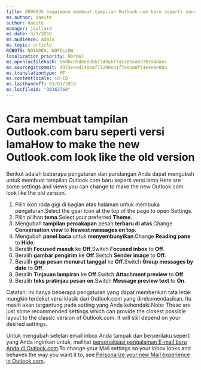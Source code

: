 ```yaml
---
title: 8000035 bagaimana membuat tampilan Outlook.com baru seperti yang lama
ms.author: daeite
author: daeite
manager: joallard
ms.date: 3/1/2018
ms.audience: Admin
ms.topic: article
ROBOTS: NOINDEX, NOFOLLOW
localization_priority: Normal
ms.openlocfilehash: 960bcd648e8d5b7249abf7a5385ea83707d4daec
ms.sourcegitcommit: 497aceed1484af71200ea1f7e0aa0f14e4e0e00a
ms.translationtype: MT
ms.contentlocale: id-ID
ms.lasthandoff: 03/01/2019
ms.locfileid: "30363768"
---
```

# <a name="how-to-make-the-new-outlookcom-look-like-the-old-version"></a><span data-ttu-id="ecba2-102">Cara membuat tampilan Outlook.com baru seperti versi lama</span><span class="sxs-lookup"><span data-stu-id="ecba2-102">How to make the new Outlook.com look like the old version</span></span>

<span data-ttu-id="ecba2-103">Berikut adalah beberapa pengaturan dan pandangan Anda dapat mengubah untuk membuat tampilan Outlook.com baru seperti versi lama.</span><span class="sxs-lookup"><span data-stu-id="ecba2-103">Here are some settings and views you can change to make the new Outlook.com look like the old version.</span></span>

1. <span data-ttu-id="ecba2-104">Pilih ikon roda gigi di bagian atas halaman untuk membuka pengaturan.</span><span class="sxs-lookup"><span data-stu-id="ecba2-104">Select the gear icon at the top of the page to open Settings.</span></span>
2. <span data-ttu-id="ecba2-105">Pilih pilihan **tema**.</span><span class="sxs-lookup"><span data-stu-id="ecba2-105">Select your preferred **Theme**.</span></span>
3. <span data-ttu-id="ecba2-106">Mengubah **tampilan percakapan** pesan **terbaru di atas**.</span><span class="sxs-lookup"><span data-stu-id="ecba2-106">Change **Conversation view** to **Newest messages on top**.</span></span>
4. <span data-ttu-id="ecba2-107">Mengubah **panel baca** untuk **menyembunyikan**.</span><span class="sxs-lookup"><span data-stu-id="ecba2-107">Change **Reading pane** to **Hide**.</span></span>
5. <span data-ttu-id="ecba2-108">Beralih **Focused masuk** ke **Off**.</span><span class="sxs-lookup"><span data-stu-id="ecba2-108">Switch **Focused inbox** to **Off**.</span></span>
6. <span data-ttu-id="ecba2-109">Beralih **gambar pengirim** ke **Off**.</span><span class="sxs-lookup"><span data-stu-id="ecba2-109">Switch **Sender image** to **Off**.</span></span> 
7. <span data-ttu-id="ecba2-110">Beralih **grup pesan menurut tanggal** ke **Off**.</span><span class="sxs-lookup"><span data-stu-id="ecba2-110">Switch **Group messages by date** to **Off**.</span></span> 
8. <span data-ttu-id="ecba2-111">Beralih **Tinjauan lampiran** ke **Off**.</span><span class="sxs-lookup"><span data-stu-id="ecba2-111">Switch **Attachment preview** to **Off**.</span></span> 
9. <span data-ttu-id="ecba2-112">Beralih **teks pratinjau pesan** **on**.</span><span class="sxs-lookup"><span data-stu-id="ecba2-112">Switch **Message preview text** to **On**.</span></span>

<span data-ttu-id="ecba2-p101">Catatan: Ini hanya beberapa pengaturan yang dapat memberikan tata letak mungkin terdekat versi klasik dari Outlook.com yang direkomendasikan. Itu masih akan tergantung pada setting yang Anda kehendaki.</span><span class="sxs-lookup"><span data-stu-id="ecba2-p101">Note: These are just some recommended settings which can provide the closest possible layout to the classic version of Outlook.com. It will still depend on your desired settings.</span></span>

<span data-ttu-id="ecba2-115">Untuk mengubah setelan email inbox Anda tampak dan berperilaku seperti yang Anda inginkan untuk, melihat [personalisasi pengalaman E-mail baru Anda di Outlook.com](https://support.office.com/article/b41c2ecb-f23c-42b3-b7f8-659646d5e58c).</span><span class="sxs-lookup"><span data-stu-id="ecba2-115">To change your Mail settings so your inbox looks and behaves the way you want it to, see [Personalize your new Mail experience in Outlook.com](https://support.office.com/article/b41c2ecb-f23c-42b3-b7f8-659646d5e58c).</span></span>